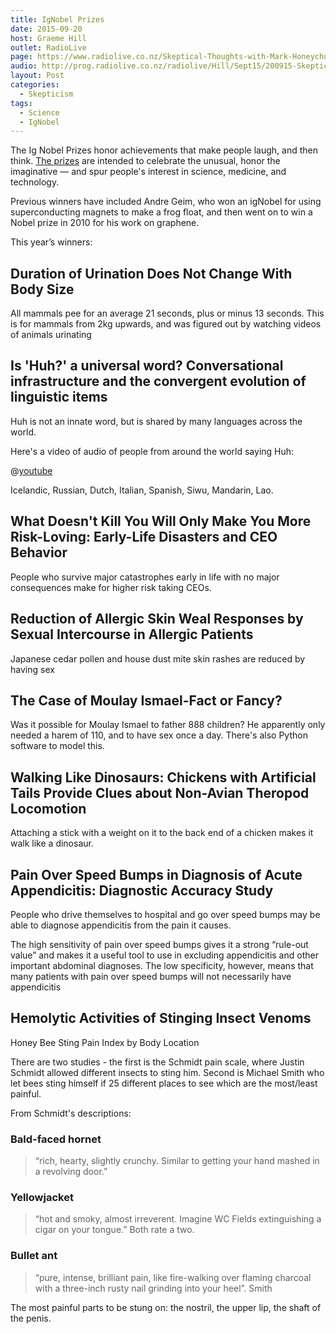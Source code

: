 ```yaml
---
title: IgNobel Prizes
date: 2015-09-20
host: Graeme Hill
outlet: RadioLive
page: https://www.radiolive.co.nz/Skeptical-Thoughts-with-Mark-Honeychurch/tabid/506/articleID/100607/Default.aspx
audio: http://prog.radiolive.co.nz/radiolive/Hill/Sept15/200915-Skeptical_Thoughts.mp3.mp3
layout: Post
categories:
  - Skepticism
tags:
  - Science
  - IgNobel
---
```


The Ig Nobel Prizes honor achievements that make people laugh, and then think. [The prizes](http://www.improbable.com/ig/winners/) are intended to celebrate the unusual, honor the imaginative — and spur people's interest in science, medicine, and technology.

<!-- more -->

Previous winners have included Andre Geim, who won an igNobel for using superconducting magnets to make a frog float, and then went on to win a Nobel prize in 2010 for his work on graphene.

This year’s winners:

## Duration of Urination Does Not Change With Body Size

All mammals pee for an average 21 seconds, plus or minus 13 seconds. This is for mammals from 2kg upwards, and was figured out by watching videos of animals urinating

## Is 'Huh?' a universal word? Conversational infrastructure and the convergent evolution of linguistic items

Huh is not an innate word, but is shared by many languages across the world.

Here's a video of audio of people from around the world saying Huh:

@[youtube](https://youtu.be/nm_klOMto4o)

Icelandic, Russian, Dutch, Italian, Spanish, Siwu, Mandarin, Lao.

## What Doesn't Kill You Will Only Make You More Risk-Loving: Early-Life Disasters and CEO Behavior

People who survive major catastrophes early in life with no major consequences make for higher risk taking CEOs.

## Reduction of Allergic Skin Weal Responses by Sexual Intercourse in Allergic Patients

Japanese cedar pollen and house dust mite skin rashes are reduced by having sex

## The Case of Moulay Ismael-Fact or Fancy?

Was it possible for Moulay Ismael to father 888 children? He apparently only needed a harem of 110, and to have sex once a day. There's also Python software to model this.

## Walking Like Dinosaurs: Chickens with Artificial Tails Provide Clues about Non-Avian Theropod Locomotion

Attaching a stick with a weight on it to the back end of a chicken makes it walk like a dinosaur.

## Pain Over Speed Bumps in Diagnosis of Acute Appendicitis: Diagnostic Accuracy Study

People who drive themselves to hospital and go over speed bumps may be able to diagnose appendicitis from the pain it causes.

The high sensitivity of pain over speed bumps gives it a strong “rule-out value” and makes it a useful tool to use in excluding appendicitis and other important abdominal diagnoses. The low specificity, however, means that many patients with pain over speed bumps will not necessarily have appendicitis

## Hemolytic Activities of Stinging Insect Venoms

Honey Bee Sting Pain Index by Body Location

There are two studies - the first is the Schmidt pain scale, where Justin Schmidt allowed different insects to sting him. Second is Michael Smith who let bees sting himself if 25 different places to see which are the most/least painful.

From Schmidt's descriptions:

### Bald-faced hornet

> “rich, hearty, slightly crunchy. Similar to getting your hand mashed in a revolving door.”

### Yellowjacket
> “hot and smoky, almost irreverent. Imagine WC Fields extinguishing a cigar on your tongue.” Both rate a two.

### Bullet ant

> “pure, intense, brilliant pain, like fire-walking over flaming charcoal with a three-inch rusty nail grinding into your heel”.
Smith

The most painful parts to be stung on: the nostril, the upper lip, the shaft of the penis.
